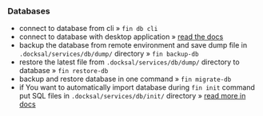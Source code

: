 ### Databases

* connect to database from cli » `fin db cli`
* connect to database with desktop application » [read the docs](https://docs.docksal.io/service/db/access/)
* backup the database from remote environment and save dump file in `.docksal/services/db/dump/` directory » `fin backup-db`
* restore the latest file from `.docksal/services/db/dump/` directory to database » `fin restore-db` 
* backup and restore database in one command » `fin migrate-db`
* if You want to automatically import database during `fin init` command put SQL files in `.docksal/services/db/init/` directory » [read more in docs](https://docs.docksal.io/service/db/import/)
